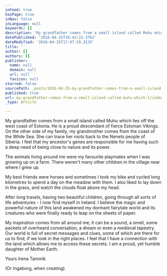 ```yaml
---
inFeed: true
hasPage: true
inNav: false
inLanguage: null
keywords: []
description: 'My grandfather comes from a small island called Muhu which lies off the west coast of Estonia. He is a proud descendant of fierce Estonian Vikings. On the other side of my family, my grandmother comes from the coast of the White Sea. She can trace her roots back to the Nenets people of Siberia. I feel that my ancestor’s genes are responsible for me having such a deep need of being close to nature and its power.'
datePublished: '2016-04-25T18:43:22.376Z'
dateModified: '2016-04-25T17:47:29.313Z'
title: ''
author: []
authors: []
publisher:
  name: null
  domain: null
  url: null
  favicon: null
starred: false
sourcePath: _posts/2016-04-25-my-grandfather-comes-from-a-small-island-called-muhu-which-l.md
published: true
url: my-grandfather-comes-from-a-small-island-called-muhu-which-l/index.html
_type: Article

---
```

My grandfather comes from a small island called Muhu which lies off the west coast of Estonia. He is a proud descendant of fierce Estonian Vikings. On the other side of my family, my grandmother comes from the coast of the White Sea. She can trace her roots back to the Nenets people of Siberia. I feel that my ancestor's genes are responsible for me having such a deep need of being close to nature and its power.

The animals living around me were my favourite playmates when I was growing up on a farm. There weren't many other children in the village near where I grew up. 

My best friends were horses and sometimes I took my bike and cycled long kilometres to spend a day on the meadow with them. I also liked to lay down in the grass, and watch the clouds float above my head.

After long travels, having two beautiful children, going through all sorts of life adventures - I now find myself in Ireland. I believe the magic and powerful nature of this land awakened my dormant fairytale world and its creatures who were finally ready to leap on the sheets of paper. 

My inspiration comes from all around me; it can be a sound, a smell, some packets of overheard conversation, a dream or even a medieval tapestry. Our world is full of secret messages and clues, some of which are there for us to find, if we look in the right places. I feel that I have a connection with the land which allows me to access these secrets. I am a proud, yet humble daughter of Mother Earth.

Yours Irena Tammik

(Or Ingeborg, when creating)